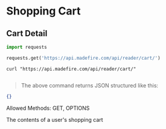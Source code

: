 # Shopping Cart

## Cart Detail

```python
import requests

requests.get('https://api.madefire.com/api/reader/cart/')
```

```shell
curl "https://api.madefire.com/api/reader/cart/"
```

```javascript
```

> The above command returns JSON structured like this:

```json
{}
```

Allowed Methods: GET, OPTIONS

The contents of a user's shopping cart
